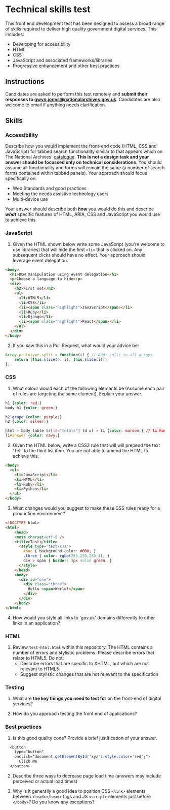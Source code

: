 # Technical skills test

This front end development test has been designed to assess a broad range of skills required to deliver high quality government digital services. This includes:

* Developing for accessibility
* HTML
* CSS
* JavaScript and associated frameworks/libraries
* Progressive enhancement and other best practices

## Instructions

Candidates are asked to perform this test remotely and **submit their responses to [gwyn.jones@nationalarchives.gov.uk](mailto:gwyn.jones@nationalarchives.gov.uk)**. Candidates are also welcome to email if anything needs clarification.

## Skills

### Accessibility

Describe how you would implement the front-end code (HTML, CSS and JavaScript) for tabbed search functionality similar to that appears which on The National Archives' [catalogue](http://discovery.nationalarchives.gov.uk/advanced-search). **This is not a design task and your answer should be focussed only on technical considerations**. You should assume all functionality and forms will remain the same (a number of search forms contained within tabbed panels). Your approach should focus specifically on:

  * Web Standards and good practices
  * Meeting the needs assistive technology users
  * Multi-device use

Your answer should describe both ***how*** you would do this and describe ***what*** specific features of HTML, ARIA, CSS and JavaScript you would use to achieve this.

### JavaScript

1. Given the HTML shown below write some JavaScript (you're welcome to use libraries) that will hide the first `<li>` that is clicked on. Any subsequent clicks should have no effect. Your approach should leverage event delegation.

```html
<body>
  <h1>DOM manipulation using event delegation</h1>
  <p>Choose a language to hide</p>
  <div>
    <h2>First set</h2>
    <ul>
      <li>HTML5</li>
      <li>CSS</li>
      <li><span class="highlight">JavaScript</span></li>
      <li>Ruby</li>
      <li>Django</li>
      <li><span class="highlight">React</span></li>
    </ul> 
  </div>
</body>
```

2. If you saw this in a Pull Request, what would your advice be:

  ```javascript
  Array.prototype.split = function(i) { // Adds split to all arrays
      return [this.slice(0, i), this.slice(i)];
  };
  ```

### CSS

1. What colour would each of the following elements be (Assume each pair of rules are targeting the same element). Explain your answer.
  ```css
  h1 {color: red;}
  body h1 {color: green;}

  h2.grape {color: purple;}
  h2 {color: silver;}

  html > body table tr[id="totals"] td ul > li {color: maroon;} // li has an id of answer
  li#answer {color: navy;}
  ```

2. Given the HTML below, write a CSS3 rule that will will prepend the text ‘Tel:’ to the third list item. You are not able to amend the HTML to achieve this.
  ```html
  <body>
    <ul>
      <li>JavaScript</li>
      <li>HTML</li>
      <li>Ruby</li>
      <li>Python</li>
    </ul>
  </body>
  ```

3. What changes would you suggest to make these CSS rules ready for a production environment?
  ```html
  <!DOCTYPE html>
  <html>
      <head>
      <meta charset=utf‐8 />
      <title>Test</title>
        <style type="text/css">
          #one { background‐color: #000; }
          .three { color: rgba(255,255,255,1); }
          div > span { border: 3px solid green; }
        </style>
      </head>
      <body>
        <div id="one">
          <div class="three">
            Hello <span>World!</span>
          </div>
        </div>
      </body>
  </html>
  ```

4. How would you style all links to 'gov.uk' domains differently to other links in an application?

### HTML

1. Review `test-html.html` within this repository. The HTML contains a number of errors and stylistic problems. Please describe errors that relate to HTML5. Do not:
    * Describe errors that are specific to XHTML, but which are not relevant to HTML5
    * Suggest stylistic changes that are not relevant to the specification

### Testing

1. What are **the key things you need to test for** on the front-end of digital services?

2. How do you approach testing the front end of applications?

### Best practices

1. Is this good quality code? Provide a brief justification of your answer.

  ```css
    <button
      type="button"
      onclick="document.getElementById('xyz').style.color='red';">
        Click Me
    </button>
  ```

2. Describe three ways to decrease page load time (answers may include perceived or actual load times)

3. Why is it generally a good idea to position CSS ```<link>``` elements between ```<head></head>``` tags and JS ```<script>``` elements just before ```</body>```? Do you know any exceptions?
